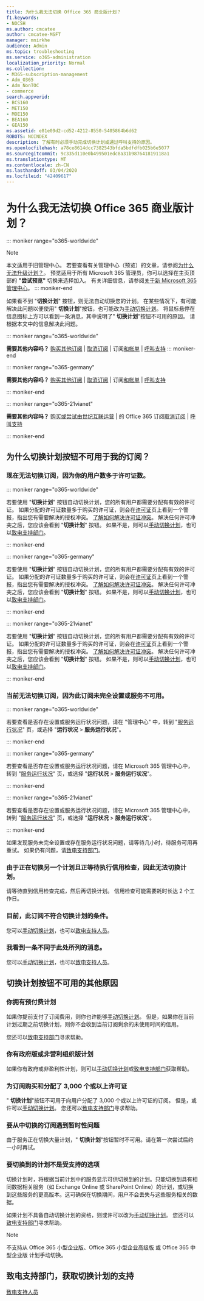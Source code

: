 ```yaml
---
title: 为什么我无法切换 Office 365 商业版计划？
f1.keywords:
- NOCSH
ms.author: cmcatee
author: cmcatee-MSFT
manager: mnirkhe
audience: Admin
ms.topic: troubleshooting
ms.service: o365-administration
localization_priority: Normal
ms.collection:
- M365-subscription-management
- Adm_O365
- Adm_NonTOC
- commerce
search.appverid:
- BCS160
- MET150
- MOE150
- BEA160
- GEA150
ms.assetid: e81e09d2-cd52-4212-8550-5405864b6d62
ROBOTS: NOINDEX
description: 了解有时必须手动完成切换计划或通过呼叫支持的原因。
ms.openlocfilehash: a78ce8614dcc7382543bfda5bdfdfb025b6e5077
ms.sourcegitcommit: 9c335d110e0b499501edc8a31b987641819118a1
ms.translationtype: MT
ms.contentlocale: zh-CN
ms.lasthandoff: 03/04/2020
ms.locfileid: "42409617"
---
```

# <a name="why-cant-i-switch-office-365-for-business-plans"></a>为什么我无法切换 Office 365 商业版计划？

::: moniker range="o365-worldwide"
> [!NOTE]
> 本文适用于旧管理中心。 若要查看有关管理中心（预览）的文章，请参阅[为什么无法升级计划？](why-cant-i-change-plans.md)。 预览适用于所有 Microsoft 365 管理员，你可以选择在主页顶部的 **"尝试预览"** 切换来选择加入。 有关详细信息，请参阅[关于新 Microsoft 365 管理中心](../../admin/microsoft-365-admin-center-preview.md)。
::: moniker-end

如果看不到 "**切换计划**" 按钮，则无法自动切换您的计划。 在某些情况下，有可能解决此问题以便使用" **切换计划**"按钮，也可能改为[手动切换计划](switch-plans-manually.md)。 将鼠标悬停在信息图标上方可以看到一条消息，其中说明了" **切换计划**"按钮不可用的原因。 请根据本文中的信息解决此问题。
  
::: moniker range="o365-worldwide"

 **需要其他内容吗？** [购买其他订阅](../buy-another-subscription.md) | [取消订阅](cancel-your-subscription.md) | 订阅[和帐单](../index.yml) | [呼叫支持](../../admin/contact-support-for-business-products.md)
::: moniker-end

::: moniker range="o365-germany"

 **需要其他内容吗？** [购买其他订阅](../buy-another-subscription.md) | [取消订阅](cancel-your-subscription.md) | 订阅[和帐单](../index.yml) | [呼叫支持](../../admin/contact-support-for-business-products.md)

::: moniker-end

::: moniker range="o365-21vianet"

 **需要其他内容吗？** [购买或尝试由世纪互联运营](../../admin/services-in-china/buy-or-try-subscriptions.md) | 的 Office 365 订阅[取消订阅](cancel-your-subscription.md) | [呼叫支持](../../admin/contact-support-for-business-products.md)

::: moniker-end

## <a name="why-isnt-the-switch-plans-button-available-for-my-subscription"></a>为什么切换计划按钮不可用于我的订阅？

### <a name="you-cant-switch-subscriptions-now-because-you-have-more-users-than-licenses"></a>现在无法切换订阅，因为你的用户数多于许可证数。

::: moniker range="o365-worldwide"

若要使用 "**切换计划**" 按钮自动切换计划，您的所有用户都需要分配有有效的许可证。 如果分配的许可证数量多于购买的许可证，则会在<a href="https://go.microsoft.com/fwlink/p/?linkid=842264" target="_blank">许可证</a>页上看到一个警报，指出您有需要解决的授权冲突。 [了解如何解决许可证冲突](../../admin/manage/resolve-license-conflicts.md)。 解决任何许可冲突之后，您应该会看到 "**切换计划**" 按钮。 如果不是，则可以[手动切换计划](switch-plans-manually.md)，也可以[致电支持部门](../../admin/contact-support-for-business-products.md)。

::: moniker-end

::: moniker range="o365-germany"

若要使用 "**切换计划**" 按钮自动切换计划，您的所有用户都需要分配有有效的许可证。 如果分配的许可证数量多于购买的许可证，则会在<a href="https://go.microsoft.com/fwlink/p/?linkid=848038" target="_blank">许可证</a>页上看到一个警报，指出您有需要解决的授权冲突。 [了解如何解决许可证冲突](../../admin/manage/resolve-license-conflicts.md)。 解决任何许可冲突之后，您应该会看到 "**切换计划**" 按钮。 如果不是，则可以[手动切换计划](switch-plans-manually.md)，也可以[致电支持部门](../../admin/contact-support-for-business-products.md)。

::: moniker-end

::: moniker range="o365-21vianet"

若要使用 "**切换计划**" 按钮自动切换计划，您的所有用户都需要分配有有效的许可证。 如果分配的许可证数量多于购买的许可证，则会在<a href="https://go.microsoft.com/fwlink/p/?linkid=850625" target="_blank">许可证</a>页上看到一个警报，指出您有需要解决的授权冲突。 [了解如何解决许可证冲突](../../admin/manage/resolve-license-conflicts.md)。 解决任何许可冲突之后，您应该会看到 "**切换计划**" 按钮。 如果不是，则可以[手动切换计划](switch-plans-manually.md)，也可以[致电支持部门](../../admin/contact-support-for-business-products.md)。

::: moniker-end

### <a name="you-cant-switch-subscriptions-right-now-because-this-subscription-isnt-fully-set-up-or-the-service-isnt-available"></a>当前无法切换订阅，因为此订阅未完全设置或服务不可用。


::: moniker range="o365-worldwide"

若要查看是否存在设置或服务运行状况问题，请在 "管理中心" 中，转到 "<a href="https://go.microsoft.com/fwlink/p/?linkid=842900" target="_blank">服务运行状况</a>" 页，或选择 "**运行状况** \> **服务运行状况**"。

::: moniker-end

::: moniker range="o365-germany"

若要查看是否存在设置或服务运行状况问题，请在 Microsoft 365 管理中心中，转到 "<a href="https://go.microsoft.com/fwlink/p/?linkid=848042" target="_blank">服务运行状况</a>" 页，或选择 "**运行状况** \> **服务运行状况**"。

::: moniker-end

::: moniker range="o365-21vianet"

若要查看是否存在设置或服务运行状况问题，请在 Microsoft 365 管理中心中，转到 "<a href="https://go.microsoft.com/fwlink/p/?linkid=850629" target="_blank">服务运行状况</a>" 页，或选择 "**运行状况** \> **服务运行状况**"。

::: moniker-end

如果发现服务未完全设置或存在服务运行状况问题，请等待几小时，待服务可用再重试。 如果仍有问题，请[致电支持部门](../../admin/contact-support-for-business-products.md)。
  
### <a name="you-cant-switch-plans-because-another-plan-is-in-the-process-of-being-switched-and-is-pending-a-credit-check"></a>由于正在切换另一个计划且正等待执行信用检查，因此无法切换计划。

请等待直到信用检查完成，然后再切换计划。 信用检查可能需要耗时长达 2 个工作日。
  
### <a name="currently-this-subscription-is-not-eligible-to-switch-plans"></a>目前，此订阅不符合切换计划的条件。

您可以[手动切换计划](switch-plans-manually.md)，也可以[致电支持人员](../../admin/contact-support-for-business-products.md)。
  
### <a name="i-see-a-different-message-than-whats-listed-here"></a>我看到一条不同于此处所列的消息。

您可以[手动切换计划](switch-plans-manually.md)，也可以[致电支持人员](../../admin/contact-support-for-business-products.md)。
  
## <a name="additional-reasons-the-switch-plans-button-is-unavailable"></a>切换计划按钮不可用的其他原因

### <a name="you-have-a-prepaid-plan"></a>你拥有预付费计划

如果你提前支付了订阅费用，则你也许能够[手动切换计划](switch-plans-manually.md)。 但是，如果你在当前计划过期之前切换计划，则你不会收到当前订阅剩余的未使用时间的信用。
  
您还可以[致电支持部门](../../admin/contact-support-for-business-products.md)寻求帮助。
  
### <a name="you-have-a-government-or-non-profit-plan"></a>你有政府版或非营利组织版计划

如果你有政府或非盈利性计划，则可以[手动切换计划](switch-plans-manually.md)或[致电支持部门](../../admin/contact-support-for-business-products.md)获取帮助。
  
### <a name="3000-or-more-licenses-have-been-purchased-and-assigned-for-the-subscription"></a>为订阅购买和分配了 3,000 个或以上许可证

" **切换计划**"按钮不可用于向用户分配了 3,000 个或以上许可证的订阅。 但是，或许可以[手动切换计划](switch-plans-manually.md)。 您还可以[致电支持部门](../../admin/contact-support-for-business-products.md)寻求帮助。
  
### <a name="the-subscription-that-you-want-to-switch-from-has-a-temporary-issue"></a>要从中切换的订阅遇到暂时性问题

由于服务正在切换大量计划，" **切换计划**"按钮暂时不可用。请在第一次尝试后约一小时再试。
  
### <a name="the-plan-that-you-want-to-switch-to-isnt-a-supported-option"></a>要切换到的计划不是受支持的选项

切换计划时，将根据当前计划中的服务显示可供切换到的计划。只能切换到具有相同数据相关服务（如 Exchange Online 或 SharePoint Online）的计划，或切换到这些服务的更高版本。这可确保在切换期间，用户不会丢失与这些服务相关的数据。
  
如果计划不具备自动切换计划的资格，则或许可以改为[手动切换计划](switch-plans-manually.md)。 您还可以[致电支持部门](../../admin/contact-support-for-business-products.md)寻求帮助。
  
> [!NOTE]
> 不支持从 Office 365 小型企业版、Office 365 小型企业高级版 或 Office 365 中型企业版 计划手动切换。
  
## <a name="call-support-to-help-you-switch-plans"></a>致电支持部门，获取切换计划的支持

[致电支持人员](../../admin/contact-support-for-business-products.md)